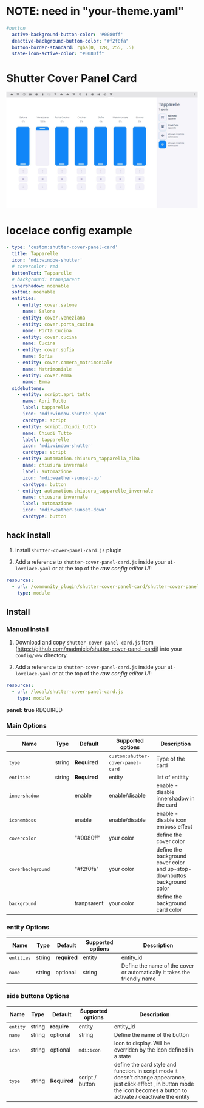 # NOTE: need in "your-theme.yaml"
```yaml
#button
  active-background-button-color: '#0080ff'
  deactive-background-button-color: "#f2f0fa"
  button-border-standard: rgba(0, 128, 255, .5)
  state-icon-active-color: "#0080ff"
```
# Shutter Cover Panel Card
![all](example.JPG)


# locelace config example

```yaml
- type: 'custom:shutter-cover-panel-card'
  title: Tapparelle
  icon: 'mdi:window-shutter'
  # covercolor: red
  buttonText: Tapparelle
  # background: transparent
  innershadow: noenable
  softui: noenable
  entities:
    - entity: cover.salone
      name: Salone
    - entity: cover.veneziana
    - entity: cover.porta_cucina
      name: Porta Cucina
    - entity: cover.cucina
      name: Cucina
    - entity: cover.sofia
      name: Sofia
    - entity: cover.camera_matrimoniale
      name: Matrimoniale
    - entity: cover.emma
      name: Emma
  sidebuttons:
    - entity: script.apri_tutto
      name: Apri Tutto
      label: tapparelle
      icon: 'mdi:window-shutter-open'
      cardtype: script
    - entity: script.chiudi_tutto
      name: Chiudi Tutto
      label: tapparelle
      icon: 'mdi:window-shutter'
      cardtype: script
    - entity: automation.chiusura_tapparella_alba
      name: chiusura invernale
      label: automazione
      icon: 'mdi:weather-sunset-up'
      cardtype: button
    - entity: automation.chiusura_tapparelle_invernale
      name: chiusura invernale
      label: automazione
      icon: 'mdi:weather-sunset-down'
      cardtype: button
```
## hack install

1. install `shutter-cover-panel-card.js` plugin

2. Add a reference to `shutter-cover-panel-card.js` inside your `ui-lovelace.yaml` or at the top of the *raw config editor UI*:

  ```yaml
  resources:
    - url: /community_plugin/shutter-cover-panel-card/shutter-cover-panel-card.js
      type: module
```

## Install

### Manual install

1. Download and copy `shutter-cover-panel-card.js` from (https://github.com/madmicio/shutter-cover-panel-cardi) into your `config/www`  directory.

2. Add a reference to `shutter-cover-panel-card.js` inside your `ui-lovelace.yaml` or at the top of the *raw config editor UI*:

  ```yaml
  resources:
    - url: /local/shutter-cover-panel-card.js
      type: module
  ```
**panel: true** REQUIRED
### Main Options
| Name | Type | Default | Supported options | Description |
| -------------- | ----------- | ------------ | ------------------------------------------------ | --------------------------------------------------------------------------------------------------------------------------------------------------------------------------------------------------------------------------------------------------------------------------------------------------------------------------------------------- |
| `type` | string | **Required** | `custom:shutter-cover-panel-card` | Type of the card |
| `entities` | string | **Required** | entity | list of entitity |
| `innershadow` |  | enable | enable/disable | enable - disable innershadow in the card |
| `iconemboss` |  | enable | enable/disable | enable - disable icon emboss effect |
| `covercolor` |  | "#0080ff" | your color | define the cover color |
| `coverbackground` |  | "#f2f0fa" | your color | define the background cover color and up-stop-downbuttos background color |
| `background` |  | tranpsarent | your color | define the background card color |

### entity Options
| Name | Type | Default | Supported options | Description |
| -------------- | ----------- | ------------ | ------------------------------------------------ | --------------------------------------------------------------------------------------------------------------------------------------------------------------------------------------------------------------------------------------------------------------------------------------------------------------------------------------------- |
| `entities` | string | **required** | entity | entity_id |
| `name` | string | optional | string | Define the name of the cover or automatically it takes the friendly name |

### side buttons Options
| Name | Type | Default | Supported options | Description |
| -------------- | ----------- | ------------ | ------------------------------------------------ | --------------------------------------------------------------------------------------------------------------------------------------------------------------------------------------------------------------------------------------------------------------------------------------------------------------------------------------------- |
| `entity` | string | **require** | entity  | entity_id |
| `name` | string | optional | string | Define the name of the button |
| `icon` | string | optional | `mdi:icon` | Icon to display. Will be overriden by the icon defined in a state |
| `type` | string | **Required** | script / button | define the card style and function. in script mode it doesn't change appearance, just click effect , in button mode the icon becomes a button to activate / deactivate the entity ||
